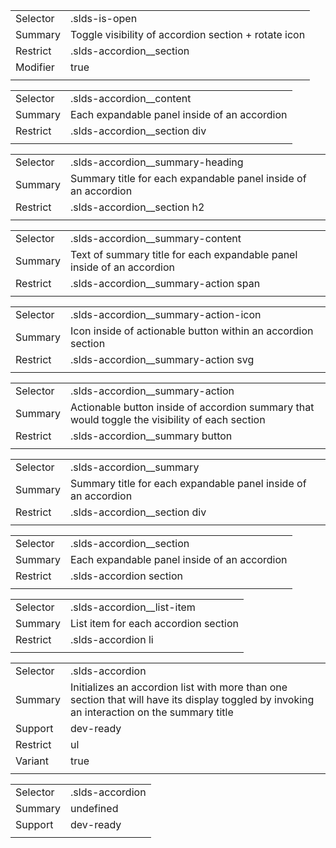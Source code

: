 
|  |  |
|-------|-------|
| Selector | .slds-is-open |
| Summary | Toggle visibility of accordion section + rotate icon |
| Restrict | .slds-accordion__section |
| Modifier | true |
|  |  |


|  |  |
|-------|-------|
| Selector | .slds-accordion__content |
| Summary | Each expandable panel inside of an accordion |
| Restrict | .slds-accordion__section div |
|  |  |


|  |  |
|-------|-------|
| Selector | .slds-accordion__summary-heading |
| Summary | Summary title for each expandable panel inside of an accordion |
| Restrict | .slds-accordion__section h2 |
|  |  |


|  |  |
|-------|-------|
| Selector | .slds-accordion__summary-content |
| Summary | Text of summary title for each expandable panel inside of an accordion |
| Restrict | .slds-accordion__summary-action span |
|  |  |


|  |  |
|-------|-------|
| Selector | .slds-accordion__summary-action-icon |
| Summary | Icon inside of actionable button within an accordion section |
| Restrict | .slds-accordion__summary-action svg |
|  |  |


|  |  |
|-------|-------|
| Selector | .slds-accordion__summary-action |
| Summary | Actionable button inside of accordion summary that would toggle the visibility of each section |
| Restrict | .slds-accordion__summary button |
|  |  |


|  |  |
|-------|-------|
| Selector | .slds-accordion__summary |
| Summary | Summary title for each expandable panel inside of an accordion |
| Restrict | .slds-accordion__section div |
|  |  |


|  |  |
|-------|-------|
| Selector | .slds-accordion__section |
| Summary | Each expandable panel inside of an accordion |
| Restrict | .slds-accordion section |
|  |  |


|  |  |
|-------|-------|
| Selector | .slds-accordion__list-item |
| Summary | List item for each accordion section |
| Restrict | .slds-accordion li |
|  |  |


|  |  |
|-------|-------|
| Selector | .slds-accordion |
| Summary | Initializes an accordion list with more than one section that will have its display toggled by invoking an interaction on the summary title |
| Support | dev-ready |
| Restrict | ul |
| Variant | true |
|  |  |


|  |  |
|-------|-------|
| Selector | .slds-accordion |
| Summary | undefined |
| Support | dev-ready |
|  |  |

